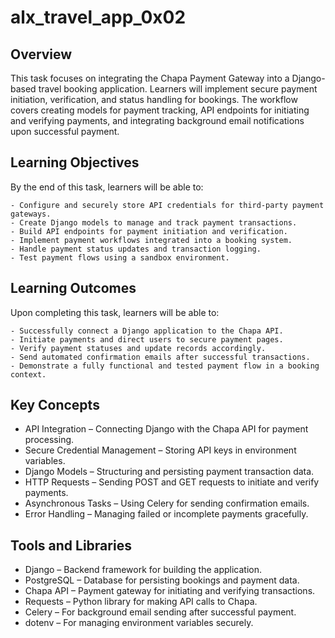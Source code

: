 # alx_travel_app_0x02 
## Overview
This task focuses on integrating the Chapa Payment Gateway into a Django-based travel booking application. Learners will implement secure payment initiation, verification, and status handling for bookings. The workflow covers creating models for payment tracking, API endpoints for initiating and verifying payments, and integrating background email notifications upon successful payment.

## Learning Objectives
By the end of this task, learners will be able to:

    - Configure and securely store API credentials for third-party payment gateways.
    - Create Django models to manage and track payment transactions.
    - Build API endpoints for payment initiation and verification.
    - Implement payment workflows integrated into a booking system.
    - Handle payment status updates and transaction logging.
    - Test payment flows using a sandbox environment.
## Learning Outcomes
Upon completing this task, learners will be able to:

    - Successfully connect a Django application to the Chapa API.
    - Initiate payments and direct users to secure payment pages.
    - Verify payment statuses and update records accordingly.
    - Send automated confirmation emails after successful transactions.
    - Demonstrate a fully functional and tested payment flow in a booking context.  

## Key Concepts
- API Integration – Connecting Django with the Chapa API for payment processing.
- Secure Credential Management – Storing API keys in environment variables.
- Django Models – Structuring and persisting payment transaction data.
- HTTP Requests – Sending POST and GET requests to initiate and verify payments.
- Asynchronous Tasks – Using Celery for sending confirmation emails.
- Error Handling – Managing failed or incomplete payments gracefully.

## Tools and Libraries
- Django – Backend framework for building the application.
- PostgreSQL – Database for persisting bookings and payment data.
- Chapa API – Payment gateway for initiating and verifying transactions.
- Requests – Python library for making API calls to Chapa.
- Celery – For background email sending after successful payment.
- dotenv – For managing environment variables securely.
